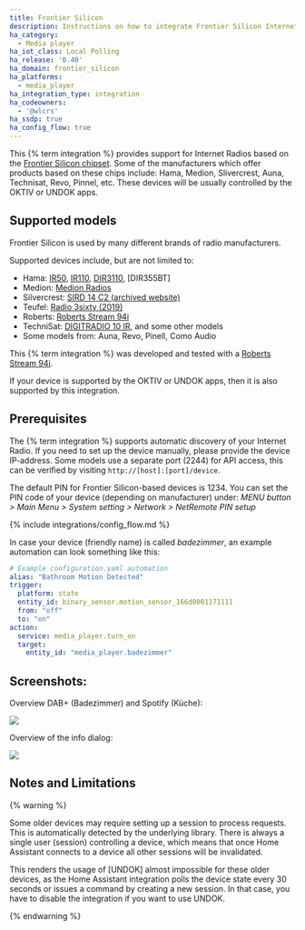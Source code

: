 ```yaml
---
title: Frontier Silicon
description: Instructions on how to integrate Frontier Silicon Internet Radios into Home Assistant.
ha_category:
  - Media player
ha_iot_class: Local Polling
ha_release: '0.40'
ha_domain: frontier_silicon
ha_platforms:
  - media_player
ha_integration_type: integration
ha_codeowners:
  - '@wlcrs'
ha_ssdp: true
ha_config_flow: true
---
```


This {% term integration %} provides support for Internet Radios based on the [Frontier Silicon chipset]. Some of the manufacturers which offer products based on these chips include: Hama, Medion, Slivercrest, Auna, Technisat, Revo, Pinnel, etc. These devices will be usually controlled by the OKTIV or UNDOK apps.

## Supported models

Frontier Silicon is used by many different brands of radio manufacturers.

Supported devices include, but are not limited to:

- Hama: [IR50], [IR110], [DIR3110], [DIR355BT]
- Medion: [Medion Radios]
- Silvercrest: [SIRD 14 C2 (archived website)]
- Teufel: [Radio 3sixty (2019)]
- Roberts: [Roberts Stream 94i]
- TechniSat: [DIGITRADIO 10 IR], and some other models
- Some models from: Auna, Revo, Pinell, Como Audio

This {% term integration %} was developed and tested with a [Roberts Stream 94i].

If your device is supported by the OKTIV or UNDOK apps, then it is also supported by this integration.

## Prerequisites

The {% term integration %} supports automatic discovery of your Internet Radio. If you need to set up the device manually, please provide the device IP-address. Some models use a separate port (2244) for API access, this can be verified by visiting `http://[host]:[port]/device`.

The default PIN for Frontier Silicon-based devices is 1234. You can set the PIN code of your device (depending on manufacturer) under:
*MENU button > Main Menu > System setting > Network > NetRemote PIN setup*

{% include integrations/config_flow.md %}

In case your device (friendly name) is called *badezimmer*, an example automation can look something like this:

```yaml
# Example configuration.yaml automation
alias: "Bathroom Motion Detected"
trigger:
  platform: state
  entity_id: binary_sensor.motion_sensor_166d0001171111
  from: "off"
  to: "on"
action:
  service: media_player.turn_on
  target:
    entity_id: "media_player.badezimmer"
```

## Screenshots:

Overview DAB+ (Badezimmer) and Spotify (Küche):
<p class='img'>
<img src='/images/screenshots/frontier_silicon_overview.png' />
</p>

Overview of the info dialog:
<p class='img'>
<img src='/images/screenshots/frontier_silicon_info_dialog.png' />
</p>

## Notes and Limitations

{% warning %}

Some older devices may require setting up a session to process requests. This is automatically detected by the underlying library. There is always a single user (session) controlling a device, which means that once Home Assistant connects to a device all other sessions will be invalidated.

This renders the usage of [UNDOK] almost impossible for these older devices, as the Home Assistant integration polls the device state every 30 seconds or issues a command by creating a new session. In that case, you have to disable the integration if you want to use UNDOK.

{% endwarning %}

[Frontier Silicon chipset]: https://www.frontiersmart.com/solution/solutions-for-digital-radio/
[Medion Radios]: https://www.medion.com/de/shop/internetradios
[IR50]: https://support.hama.com/00054840/hama-internetradio-ir50-wifi
[IR110]: https://www.hama.com/00054823/hama-ir110ms-internet-radio-multiroom-app-control-black
[DIR3110]: https://www.hama.com/00054824/hama-dir3110ms-digital-radio-fm-dab-dab+-internet-radio-app-multiroom-white
[MD 87466]: https://www.conrad.com/p/medion-p83302-md-87466-internet-kitchen-radio-dab-fm-aux-internet-radio-dlna-compatible-white-1434428
[Radio 3sixty (2019)]: https://teufel.de/radio-3sixty-2019-105437000
[SIRD 14 C2 (archived website)]: https://web.archive.org/web/20191011141311/https://www.silvercrest-multiroom.de/produkte/stereo-internet-radio/
[Roberts Stream 94i]: https://www.robertsradio.com/en-gb/stream-94i
[DIGITRADIO 10 IR]: https://www.technisat.com/en_XX/DIGITRADIO-10-IR/352-10774-22920/

